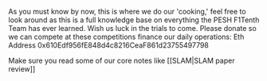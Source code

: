 As you must know by now, this is where we do our 'cooking,' feel free to look around as this is a full knowledge base on everything the PESH F1Tenth Team has ever learned. Wish us luck in the trials to come.
Please donate so we can compete at these competitions finance our daily operations: 
Eth Address 0x610Edf956fE848d4c8216CeaF861d23755497798

Make sure you read some of our core notes like [[SLAM|SLAM paper review]]